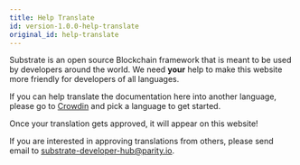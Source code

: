 ```yaml
---
title: Help Translate
id: version-1.0.0-help-translate
original_id: help-translate
---
```


Substrate is an open source Blockchain framework that is meant to be used by developers around the world. We need **your** help to make this website more friendly for developers of all languages.

If you can help translate the documentation here into another language, please go to [Crowdin](https://crowdin.com/project/substrate-developer-hub) and pick a language to get started.

Once your translation gets approved, it will appear on this website!

If you are interested in approving translations from others, please send email to <substrate-developer-hub@parity.io>.
